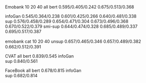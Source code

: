 
Emobank         10                            20                  40                     all
bert        0.595/0.405/0.242                                                        0.675/0.513/0.368

infoGan     0.545/0.364/0.238         0.601/0.425/0.266     0.640/0.481/0.338        
sup         0.576/0.458/0.289         0.654/0.471/0.304     0.673/0.496/0.368      0.670/0.522/0.379
smi-sup     0.644/0.474/0.328         0.685/0.489/0.337     0.695/0.517/0.387




emobank cat    10                          20                                   40
unsup         0.657/0.465/0.346                  0.657/0.489/0.382　　　　　　　　　　　　　　　　0.662/0.512/0.391





CVAT                 all
bert              0.839/0.545
infoGan                              
sup               0.840/0.561       





FaceBook          all
bert            0.678/0.815
infoGan    
sup             0.682/0.814







